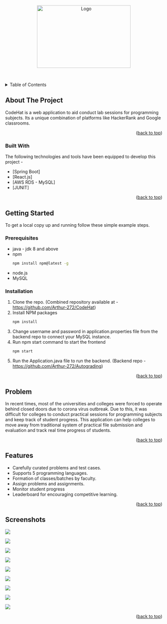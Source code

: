 <div id="top"></div>

<!-- PROJECT LOGO -->
<br />
<div align="center">
  <p>
    <img src="images/logo.jpeg" alt="Logo" width="300" height="200">
  </p>
  <p align="center">
    <br />
  </p>
</div>



<!-- TABLE OF CONTENTS -->
<details>
  <summary>Table of Contents</summary>
  <ol>
    <li>
      <a href="#about-the-project">About The Project</a>
      <ul>
        <li><a href="#built-with">Built With</a></li>
      </ul>
    </li>
    <li>
      <a href="#getting-started">Getting Started</a>
      <ul>
        <li><a href="#prerequisites">Prerequisites</a></li>
        <li><a href="#installation">Installation</a></li>
      </ul>
    </li>
    <li><a href="#problem">Problem statement</a></li>
    <li><a href="#features">Features</a></li>
    <li><a href="#screenshots">Screenshots</a></li>
  </ol>
</details>



<!-- ABOUT THE PROJECT -->
## About The Project

CodeHat is a web application to aid conduct lab sessions for programming subjects. Its a unique combination of platforms like HackerRank and Google classrooms.


<p align="right">(<a href="#top">back to top</a>)</p>



### Built With

The following technologies and tools have been equipped to develop this project -

* [Spring Boot]
* [React.js]
* [AWS RDS - MySQL]
* [JUNIT]

<p align="right">(<a href="#top">back to top</a>)</p>



<!-- GETTING STARTED -->
## Getting Started

To get a local copy up and running follow these simple example steps.

### Prerequisites

* java - jdk 8 and above
* npm 
  ```sh
  npm install npm@latest -g
  ```
* node.js
* MySQL
### Installation


1. Clone the repo. (Combined repository available at - https://github.com/Arthur-272/CodeHat)
2. Install NPM packages
   ```sh
   npm install
   ```
3. Change username and password in application.properties file from the backend repo to connect your MySQL instance.
4. Run npm start command to start the frontend
   ```sh
   npm start
   ```
5. Run the Application.java file to run the backend. (Backend repo - https://github.com/Arthur-272/Autograding)

<p align="right">(<a href="#top">back to top</a>)</p>



<!-- Problem statement -->
## Problem
In recent times, most of the universities and colleges were forced to operate behind closed doors due to corona virus outbreak. Due to this, it was difficult for colleges to conduct practical sessions for programming subjects and keep track of student progress. 
This application can help colleges to move away from traditional system of practical file submission and evaluation and track real time progress of students.


<p align="right">(<a href="#top">back to top</a>)</p>



<!-- ROADMAP -->
## Features

* Carefully curated problems and test cases.
* Supports 5 programming languages.
* Formation of classes/batches by faculty.
* Assign problems and assignments.
* Monitor student progress
* Leaderboard for encouraging competitive learning.


<p align="right">(<a href="#top">back to top</a>)</p>



<!-- CONTRIBUTING -->
## Screenshots
<p>
    <p>
        <img src="images/StudentDashboard.png">
    </p>
    <p>
        <img src="images/Practise.png">
    </p>
    <p>
        <img src="images/ProblemPage.png">
    </p>
    <p>
        <img src="images/Leaderboard.png">
    </p>
    <p>
        <img src="images/ClassPage.png">
    </p>
    <p>
        <img src="images/ClassProgress.png">
    </p>
    <p>
      <img src="images/AddProblem.png">
  </p>
  <p>
    <img src="images/AddTestcase.png">
  </p>  
  <p>
    <img src="images/AssignmentPage.png">
  </p> 
</p>
<p align="right">(<a href="#top">back to top</a>)</p>
